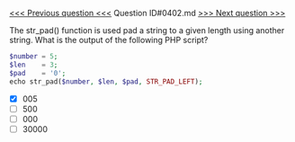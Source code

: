 [<<< Previous question <<<](0401.md)  Question ID#0402.md  [>>> Next question >>>](0403.md) 

The str_pad() function is used pad a string to a given length using another string. What is the output of the following PHP script?


```php
$number = 5;
$len    = 3;
$pad    = '0';
echo str_pad($number, $len, $pad, STR_PAD_LEFT);
```

- [x] 005
- [ ] 500
- [ ] 000
- [ ] 30000
